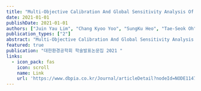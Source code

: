 ```yaml
---
title: "Multi-Objective Calibration And Global Sensitivity Analysis Of Pn-Sbr Asm Model On In-Cycle Full-Scale Data"
date: 2021-01-01
publishDate: 2021-01-01
authors: ["Juin Yau Lim", "Chang Kyoo Yoo", "SungKu Heo", "Tae-Seok Oh"]
publication_types: ["2"]
abstract: "Multi-Objective Calibration And Global Sensitivity Analysis Of Pn-Sbr Asm Model On In-Cycle  Full-Scale Data - 대한환경공학회 학술발표논문집 - 대한환경공학회 : 논문 - DBpia 메뉴 건너뛰기  DBpia 전체 search 검색하기 상세검색 idea 리포트/논문 작성을 위한 주제가 필요하신가요? 최근  검색 키워드가 없습니다. 최근 검색어 전체삭제 알고리즘 이론 삭제 알고리즘화 (algoritmification):미디어의 핵심 논리로서 알고리즘 본문포함 .. 내서재 .. 알림 전체보기 주제분류  Best논문 매거진(잡지) 저널발행기관내 서재 1 정기구독(개인) 회원혜택 아카루트 투고저널추천  소속 기관/학교 인증 인증하면 논문, 학술자료등을 무료로 열람할수 있어요. 한국대학교, 누리자동차 , 시립도서관 등 나의 기관을 확인해보세요 (국내 대학 90% 이상 구독중 ) 로그인 회원가입 고객 센터 주제분류 사회과학 경영학 경제학 관광학 교육학 군사학 무역학 문헌정보학 법학 사회과학 일반 사회복지학 사회학 신문방송학 심리과학 정치외교학 지리/지역개발학 지역학 행정학 공학 …"
featured: true
publication: "대한환경공학회 학술발표논문집 2021 "
links:
  - icon_pack: fas
    icon: scroll
    name: Link
    url: 'https://www.dbpia.co.kr/Journal/articleDetail?nodeId=NODE11478689'
---
```

